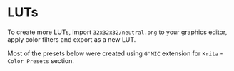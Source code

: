 # LUTs

To create more LUTs, import `32x32x32/neutral.png` to your graphics editor, apply color filters and export as a new LUT.

Most of the presets below were created using `G'MIC` extension for `Krita` - `Color Presets` section.
